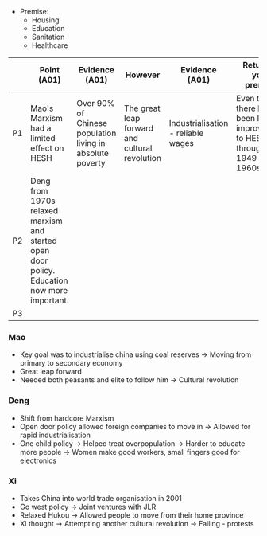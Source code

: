 - Premise:
    - Housing
    - Education
    - Sanitation
    - Healthcare

|     | Point (A01)                                                                                 | Evidence (A01)                                            | However                                        | Evidence (A01)                     | Return to your premise                                                         |
| --- | ------------------------------------------------------------------------------------------- | --------------------------------------------------------- | ---------------------------------------------- | ---------------------------------- | ------------------------------------------------------------------------------ |
| P1  | Mao's Marxism had a limited effect on HESH                                                  | Over 90% of Chinese population living in absolute poverty | The great leap forward and cultural revolution | Industrialisation - reliable wages | Even though there has been little improvement to HESH throughout 1949 to 1960s |
| P2  | Deng from 1970s relaxed marxism and started open door policy. Education now more important. |                                                           |                                                |                                    |                                                                                |
| P3  |                                                                                             |                                                           |                                                |                                    |                                                                                |

### Mao
- Key goal was to industrialise china using coal reserves
    -> Moving from primary to secondary economy
- Great leap forward
- Needed both peasants and elite to follow him
    -> Cultural revolution

### Deng
- Shift from hardcore Marxism
- Open door policy allowed foreign companies to move in
    -> Allowed for rapid industrialisation
- One child policy
    -> Helped treat overpopulation
    -> Harder to educate more people
    -> Women make good workers, small fingers good for electronics

### Xi
- Takes China into world trade organisation in 2001
- Go west policy
    -> Joint ventures with JLR
- Relaxed Hukou
    -> Allowed people to move from their home province
- Xi thought
    -> Attempting another cultural revolution
        -> Failing - protests